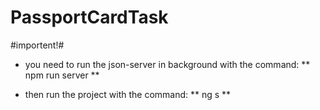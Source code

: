 # PassportCardTask

#importent!#
- you need to run the json-server in background with the command:
 ** npm run server **

- then run the project with the command:
  ** ng s **

